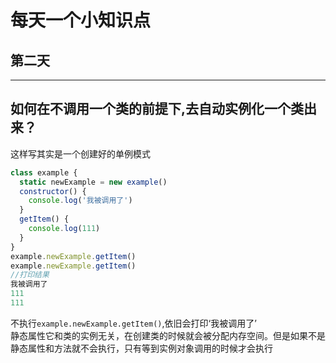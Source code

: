 # 每天一个小知识点
## 第二天
---
## 如何在不调用一个类的前提下,去自动实例化一个类出来？  
这样写其实是一个创建好的单例模式
```js
class example {
  static newExample = new example()
  constructor() {
    console.log('我被调用了')
  }
  getItem() {
    console.log(111)
  }
}
example.newExample.getItem()
example.newExample.getItem()
//打印结果
我被调用了
111
111
```
不执行`example.newExample.getItem()`,依旧会打印‘我被调用了’  
静态属性它和类的实例无关，在创建类的时候就会被分配内存空间。但是如果不是静态属性和方法就不会执行，只有等到实例对象调用的时候才会执行



